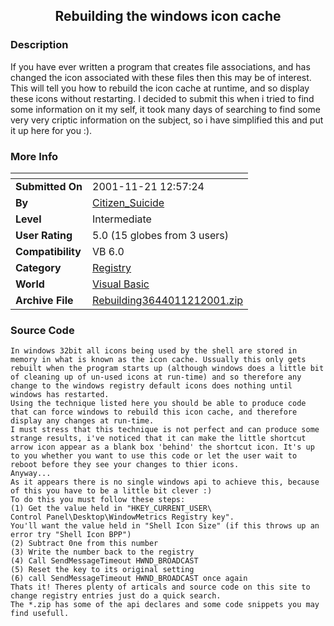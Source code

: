 ﻿<div align="center">

## Rebuilding the windows icon cache


</div>

### Description

If you have ever written a program that creates file associations, and has changed the icon associated with these files then this may be of interest. This will tell you how to rebuild the icon cache at runtime, and so display these icons without restarting. I decided to submit this when i tried to find some information on it my self, it took many days of searching to find some very very criptic information on the subject, so i have simplified this and put it up here for you :).
 
### More Info
 


<span>             |<span>
---                |---
**Submitted On**   |2001-11-21 12:57:24
**By**             |[Citizen\_Suicide](https://github.com/Planet-Source-Code/PSCIndex/blob/master/ByAuthor/citizen-suicide.md)
**Level**          |Intermediate
**User Rating**    |5.0 (15 globes from 3 users)
**Compatibility**  |VB 6\.0
**Category**       |[Registry](https://github.com/Planet-Source-Code/PSCIndex/blob/master/ByCategory/registry__1-36.md)
**World**          |[Visual Basic](https://github.com/Planet-Source-Code/PSCIndex/blob/master/ByWorld/visual-basic.md)
**Archive File**   |[Rebuilding3644011212001\.zip](https://github.com/Planet-Source-Code/citizen-suicide-rebuilding-the-windows-icon-cache__1-29061/archive/master.zip)





### Source Code

```
In windows 32bit all icons being used by the shell are stored in memory in what is known as the icon cache. Ussually this only gets rebuilt when the program starts up (although windows does a little bit of cleaning up of un-used icons at run-time) and so therefore any change to the windows registry default icons does nothing until windows has restarted.
Using the technique listed here you should be able to produce code that can force windows to rebuild this icon cache, and therefore display any changes at run-time.
I must stress that this technique is not perfect and can produce some strange results, i've noticed that it can make the little shortcut arrow icon appear as a blank box 'behind' the shortcut icon. It's up to you whether you want to use this code or let the user wait to reboot before they see your changes to thier icons.
Anyway...
As it appears there is no single windows api to achieve this, because of this you have to be a little bit clever :)
To do this you must follow these steps:
(1) Get the value held in "HKEY_CURRENT_USER\
Control Panel\Desktop\WindowMetrics Registry key".
You'll want the value held in "Shell Icon Size" (if this throws up an error try "Shell Icon BPP")
(2) Subtract 0ne from this number
(3) Write the number back to the registry
(4) Call SendMessageTimeout HWND_BROADCAST
(5) Reset the key to its original setting
(6) call SendMessageTimeout HWND_BROADCAST once again
Thats it! Theres plenty of articals and source code on this site to change registry entries just do a quick search.
The *.zip has some of the api declares and some code snippets you may find usefull.
```

